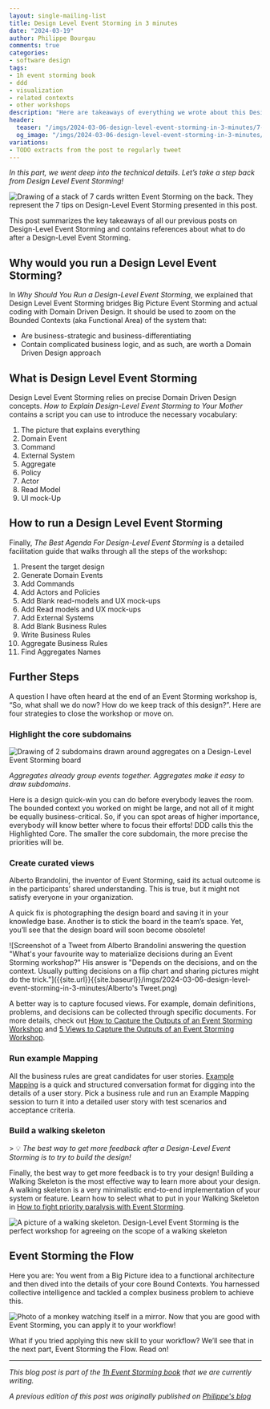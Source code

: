 ```yaml
---
layout: single-mailing-list
title: Design Level Event Storming in 3 minutes
date: "2024-03-19"
author: Philippe Bourgau
comments: true
categories:
- software design
tags:
- 1h event storming book
- ddd
- visualization
- related contexts
- other workshops
description: "Here are takeaways of everything we wrote about this Design Level Event Storming: Facilitation, The picture that explains everything, and Domain Driven Design. We also list references for activities to go further with the Design Level Event Storming"
header:
  teaser: "/imgs/2024-03-06-design-level-event-storming-in-3-minutes/7-design-level-event-storming-tactics-teaser.jpeg"
  og_image: "/imgs/2024-03-06-design-level-event-storming-in-3-minutes/7-design-level-event-storming-tactics-og.jpeg"
variations:
- TODO extracts from the post to regularly tweet
---
```

_In this part, we went deep into the technical details. Let’s take a step back from Design Level Event Storming!_

![Drawing of a stack of 7 cards written Event Storming on the back. They represent the 7 tips on Design-Level Event Storming presented in this post.]({{site.url}}{{site.baseurl}}/imgs/2024-03-06-design-level-event-storming-in-3-minutes/7-design-level-event-storming-tactics.jpeg)

This post summarizes the key takeaways of all our previous posts on Design-Level Event Storming and contains references about what to do after a Design-Level Event Storming.

## Why would you run a Design Level Event Storming?

In _Why Should You Run a Design-Level Event Storming_, we explained that Design Level Event Storming bridges Big Picture Event Storming and actual coding with Domain Driven Design. It should be used to zoom on the Bounded Contexts (aka Functional Area) of the system that:

- Are business-strategic and business-differentiating
- Contain complicated business logic, and as such, are worth a Domain Driven Design approach

## What is Design Level Event Storming

Design Level Event Storming relies on precise Domain Driven Design concepts. _How to Explain Design-Level Event Storming to Your Mother_ contains a script you can use to introduce the necessary vocabulary:

1. The picture that explains everything
2. Domain Event
3. Command
4. External System
5. Aggregate
6. Policy
7. Actor
8. Read Model
9. UI mock-Up

## How to run a Design Level Event Storming

Finally, _The Best Agenda For Design-Level Event Storming_ is a detailed facilitation guide that walks through all the steps of the workshop:

1. Present the target design
2. Generate Domain Events
3. Add Commands
4. Add Actors and Policies
5. Add Blank read-models and UX mock-ups
6. Add Read models and UX mock-ups
7. Add External Systems
8. Add Blank Business Rules
9. Write Business Rules
10. Aggregate Business Rules
11. Find Aggregates Names

## Further Steps

A question I have often heard at the end of an Event Storming workshop is, “So, what shall we do now? How do we keep track of this design?”. Here are four strategies to close the workshop or move on.

### Highlight the core subdomains

![Drawing of 2 subdomains drawn around aggregates on a Design-Level Event Storming board]({{site.url}}{{site.baseurl}}/imgs/2024-03-06-design-level-event-storming-in-3-minutes/subdomains-design-level-event-storming.jpeg)

_Aggregates already group events together. Aggregates make it easy to draw subdomains._

Here is a design quick-win you can do before everybody leaves the room. The bounded context you worked on might be large, and not all of it might be equally business-critical. So, if you can spot areas of higher importance, everybody will know better where to focus their efforts! DDD calls this the Highlighted Core. The smaller the core subdomain, the more precise the priorities will be.

### Create curated views

Alberto Brandolini, the inventor of Event Storming, said its actual outcome is in the participants’ shared understanding. This is true, but it might not satisfy everyone in your organization.

A quick fix is photographing the design board and saving it in your knowledge base. Another is to stick the board in the team’s space. Yet, you’ll see that the design board will soon become obsolete!

![Screenshot of a Tweet from Alberto Brandolini answering the question "What's your favourite way to materialize decisions during an Event Storming workshop?" His answer is "Depends on the decisions, and on the context. Usually putting decisions on a flip chart and sharing pictures might do the trick."]({{site.url}}{{site.baseurl}}/imgs/2024-03-06-design-level-event-storming-in-3-minutes/Alberto's Tweet.png)

A better way is to capture focused views. For example, domain definitions, problems, and decisions can be collected through specific documents. For more details, check out [How to Capture the Outputs of an Event Storming Workshop](https://mymurex.sharepoint.com/sites/SEM-EventStormingJournal/Shared%20Documents/EventStormingJournal/Writing%20in%20progress/How%20to%20Capture%20the%20Outputs%20of%20an%20Event%20Storming%20Workshop?) and [5 Views to Capture the Outputs of an Event Storming Workshop](https://philippe.bourgau.net/5-views-to-capture-the-outputs-of-an-event-storming-workshop/).

### Run example Mapping

All the business rules are great candidates for user stories. [Example Mapping](https://cucumber.io/blog/bdd/example-mapping-introduction/) is a quick and structured conversation format for digging into the details of a user story. Pick a business rule and run an Example Mapping session to turn it into a detailed user story with test scenarios and acceptance criteria.

### Build a walking skeleton

\> 💡 _The best way to get more feedback after a Design-Level Event Storming is to try to build the design!_

Finally, the best way to get more feedback is to try your design! Building a Walking Skeleton is the most effective way to learn more about your design. A walking skeleton is a very minimalistic end-to-end implementation of your system or feature. Learn how to select what to put in your Walking Skeleton in [How to fight priority paralysis with Event Storming](https://philippe.bourgau.net/how-to-fight-priority-paralysis-with-event-storming-and-ddd/).

![A picture of a walking skeleton. Design-Level Event Storming is the perfect workshop for agreeing on the scope of a walking skeleton]({{site.url}}{{site.baseurl}}/imgs/2024-03-06-design-level-event-storming-in-3-minutes/skeleton.png)

## Event Storming the Flow

Here you are: You went from a Big Picture idea to a functional architecture and then dived into the details of your core Bound Contexts. You harnessed collective intelligence and tackled a complex business problem to achieve this.

![Photo of a monkey watching itself in a mirror. Now that you are good with Event Storming, you can apply it to your workflow!]({{site.url}}{{site.baseurl}}/imgs/2024-03-06-design-level-event-storming-in-3-minutes/monkey-miror.jpg)

What if you tried applying this new skill to your workflow? We’ll see that in the next part, Event Storming the Flow. Read on!

----

_This blog post is part of the [1h Event Storming book]({{site.url}}{{site.baseurl}}/1h-event-storming-book/) that we are currently writing._

_A previous edition of this post was originally published on [Philippe's blog](https://philippe.bourgau.net/7-tactics-that-will-make-your-ddd-design-level-event-storming-pay-off/)_